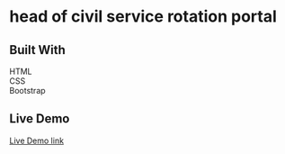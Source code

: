 # head of  civil service rotation portal
## Built With 
HTML <br> CSS <br> Bootstrap

## Live Demo

[Live Demo link](https://yinktech.github.io/rotation/)

